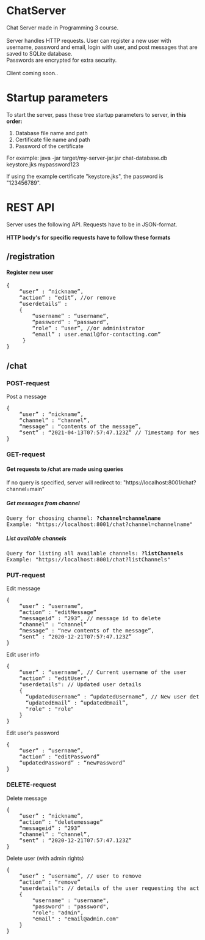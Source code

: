# ChatServer
Chat Server made in Programming 3 course.
<br>
<br>
Server handles HTTP requests. User can register a new user with username, password and email, login with user, and post messages that are saved to  SQLite database.  
Passwords are encrypted for extra security.  
<br>
Client coming soon..

# Startup parameters
To start the server, pass these tree startup parameters to server, <strong>in this order:</strong> 
1. Database file name and path
2. Certificate file name and path
3. Password of the certificate

For example: java -jar target/my-server-jar.jar chat-database.db keystore.jks mypassword123

If using the example certificate "keystore.jks", the password is "123456789". 

# REST API
Server uses the following API. Requests have to be in JSON-format.
<br><br>
__HTTP body's for specific requests have to follow these formats__
<br>
## <strong>__/registration__</strong>  
#### Register new user
<pre>
{
    “user” : “nickname”,
    “action” : “edit”, //or remove
    “userdetails” :
    {
        “username” : “username”,
        “password” : “password”,
        “role” : “user”, //or administrator
        “email” : user.email@for-contacting.com”
     }
}
</pre>
## <strong>__/chat__</strong>  

### POST-request
Post a message
<pre>
{
    “user” : “nickname”,
    “channel” : “channel”,
    “message” : “contents of the message”,
    “sent” : “2021-04-13T07:57:47.123Z” // Timestamp for message
}
</pre>
### GET-request
#### Get requests to /chat are made using queries  
If no query is specified, server will redirect to: "https://localhost:8001/chat?channel=main"
##### Get messages from channel
<pre>
Query for choosing channel: <strong>?channel=channelname</strong>
Example: "https://localhost:8001/chat?channel=channelname"  
</pre>
##### List available channels
<pre>
Query for listing all available channels: <strong>?listChannels</strong>  
Example: "https://localhost:8001/chat?listChannels"
</pre>
### PUT-request 
Edit message
<pre>
{
    “user” : “username”,
    “action” : “editMessage”
    “messageid” : “293”, // message id to delete
    “channel” : “channel”
    “message” : “new contents of the message”,
    “sent” : “2020-12-21T07:57:47.123Z”
}
</pre>
Edit user info
<pre>
{
    “user” : “username”, // Current username of the user
    “action” : “editUser",
    "userdetails": // Updated user details
    {
      “updatedUsername” : “updatedUsername”, // New user details || or old details if not updating everything
      “updatedEmail” : “updatedEmail”,
      "role" : "role"
    }
}
</pre>
Edit user's password 
<pre>
{
    “user” : “username”,
    “action” : “editPassword”
    “updatedPassword” : “newPassword”
}
</pre>
### DELETE-request
Delete message
<pre>
{
    “user” : “nickname”,
    “action” : “deletemessage”
    “messageid” : “293”
    “channel” : “channel”,
    “sent” : “2020-12-21T07:57:47.123Z”
}
</pre>

Delete user (with admin rights)
<pre>
{
    “user” : “username”, // user to remove
    “action” : “remove”
    "userdetails": // details of the user requesting the action
    {
        "username" : "username",
        "password" : "password",
        "role": "admin",
        "email" : "email@admin.com"
    }
}
</pre>

